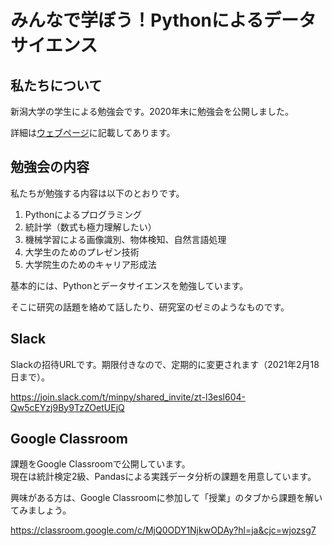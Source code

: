 # みんなで学ぼう！Pythonによるデータサイエンス

## 私たちについて

新潟大学の学生による勉強会です。2020年末に勉強会を公開しました。

詳細は[ウェブページ](https://bdarc.net/about-us/)に記載してあります。

## 勉強会の内容

私たちが勉強する内容は以下のとおりです。

1. Pythonによるプログラミング
1. 統計学（数式も極力理解したい）
1. 機械学習による画像識別、物体検知、自然言語処理
1. 大学生のためのプレゼン技術
1. 大学院生のためのキャリア形成法

基本的には、Pythonとデータサイエンスを勉強しています。

そこに研究の話題を絡めて話したり、研究室のゼミのようなものです。

## Slack

Slackの招待URLです。期限付きなので、定期的に変更されます（2021年2月18日まで）。  

https://join.slack.com/t/minpy/shared_invite/zt-l3esl604-Qw5cEYzj9By9TzZOetUEjQ

## Google Classroom

課題をGoogle Classroomで公開しています。  
現在は統計検定2級、Pandasによる実践データ分析の課題を用意しています。  

興味がある方は、Google Classroomに参加して「授業」のタブから課題を解いてみましょう。

https://classroom.google.com/c/MjQ0ODY1NjkwODAy?hl=ja&cjc=wjozsg7
